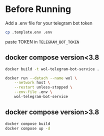 # Before Running

Add a .env file for your telegram bot token

```bash
cp .template.env .env
```

paste TOKEN in `TELEGRAM_BOT_TOKEN`

## docker compose version<3.8

```bash
docker build -t wol-telegram-bot-service .
```

```bash
docker run --detach --name wol \
    --network host \
    --restart unless-stopped \
    --env-file .env \
    wol-telegram-bot-service

```

## docker compose version>3.8

```bash
docker compose build
docker compose up -d
```
